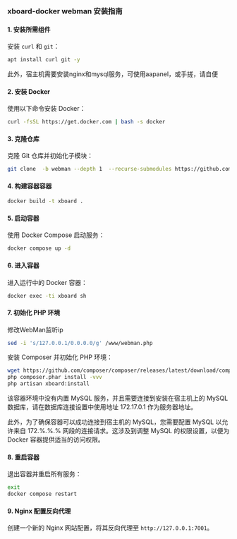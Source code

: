 
### xboard-docker webman 安装指南

#### 1. 安装所需组件
安装 `curl` 和 `git`：
```bash
apt install curl git -y
```
此外，宿主机需要安装nginx和mysql服务，可使用aapanel，或手搓，请自便

#### 2. 安装 Docker
使用以下命令安装 Docker：
```bash
curl -fsSL https://get.docker.com | bash -s docker
```

#### 3. 克隆仓库
克隆 Git 仓库并初始化子模块：
```bash
git clone  -b webman --depth 1  --recurse-submodules https://github.com/LetRight/xb-docker.git && cd xb-docker
```

#### 4. 构建容器容器

```bash
docker build -t xboard .
```

#### 5. 启动容器
使用 Docker Compose 启动服务：
```bash
docker compose up -d
```

#### 6. 进入容器
进入运行中的 Docker 容器：
```bash
docker exec -ti xboard sh
```



#### 7. 初始化 PHP 环境
修改WebMan监听ip
```bash
sed -i 's/127.0.0.1/0.0.0.0/g' /www/webman.php
```
安装 Composer 并初始化 PHP 环境：
```bash
wget https://github.com/composer/composer/releases/latest/download/composer.phar -O composer.phar
php composer.phar install -vvv
php artisan xboard:install
```


该容器环境中没有内置 MySQL 服务，并且需要连接到安装在宿主机上的 MySQL 数据库，请在数据库连接设置中使用地址 172.17.0.1 作为服务器地址。

此外，为了确保容器可以成功连接到宿主机的 MySQL，您需要配置 MySQL 以允许来自 172.%.%.% 网段的连接请求。这涉及到调整 MySQL 的权限设置，以便为 Docker 容器提供适当的访问权限。


#### 8. 重启容器
退出容器并重启所有服务：
```bash
exit 
docker compose restart 
```

#### 9. Nginx 配置反向代理
创建一个新的 Nginx 网站配置，将其反向代理至 `http://127.0.0.1:7001`。

